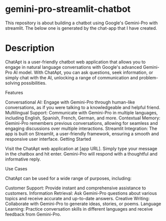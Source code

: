 # gemini-pro-streamlit-chatbot
This repository is about building a chatbot using Google's Gemini-Pro with streamlit.
The below one is generated by the chat-app that I have created.
# Description
ChatApt is a user-friendly chatbot web application that allows you to engage in natural language conversations with Google's advanced Gemini-Pro AI model. With ChatApt, you can ask questions, seek information, or simply chat with the AI, unlocking a range of communication and problem-solving possibilities.

Features

Conversational AI: Engage with Gemini-Pro through human-like conversations, as if you were talking to a knowledgeable and helpful friend.
Multilingual Support: Communicate with Gemini-Pro in multiple languages, including English, Spanish, French, German, and more.
Contextual Memory: Gemini-Pro remembers previous conversations, allowing for seamless and engaging discussions over multiple interactions.
Streamlit Integration: The app is built on Streamlit, a user-friendly framework, ensuring a smooth and responsive user interface.
Getting Started

Visit the ChatApt web application at [app URL]. Simply type your message in the chatbox and hit enter. Gemini-Pro will respond with a thoughtful and informative reply.

Use Cases

ChatApt can be used for a wide range of purposes, including:

Customer Support: Provide instant and comprehensive assistance to customers.
Information Retrieval: Ask Gemini-Pro questions about various topics and receive accurate and up-to-date answers.
Creative Writing: Collaborate with Gemini-Pro to generate ideas, stories, or poems.
Language Learning: Practice conversation skills in different languages and receive feedback from Gemini-Pro.
